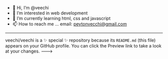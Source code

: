 - 👋 Hi, I’m @veechi
- 👀 I’m interested in web development
- 🌱 I’m currently learning html, css and javascript
- 📫 How to reach me ... email: peytonvecchi@gmail.com
---
veechi/veechi is a ✨ special ✨ repository because its `README.md` (this file) appears on your GitHub profile.
You can click the Preview link to take a look at your changes.
--->
